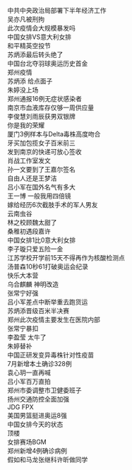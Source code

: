 中共中央政治局部署下半年经济工作  
吴亦凡被刑拘  
此次疫情会大规模暴发吗  
中国女排VS意大利女排  
和平精英空投节  
苏炳添最后转头绝了  
中国台北夺羽球奥运历史首金  
郑州疫情  
苏炳添 给点面子  
朱婷没上场  
郑州通报16例无症状感染者  
南京市血液库存仅够一周供应量  
李俊慧刘雨辰获男双银牌  
你是我的荣耀  
厦门3例样本与Delta毒株高度吻合  
牙买加包揽女子百米前三  
发到南京的快递可放心签收  
肖战工作室发文  
孙一文要到了王嘉尔签名  
自由人还是王梦洁  
吕小军在国外名气有多大  
王一博 一般我用四倍镜  
嫁给经历6次截肢手术的军人男友  
云南虫谷  
林之校顾魏太甜了  
桑稚初遇段嘉许  
中国女排1比0意大利女排  
李子璇只爱五险一金  
江苏学校开学前15天不得再作为核酸检测点  
汤普森10秒61打破奥运会纪录  
快乐大本营  
乌合麒麟 神明改造  
张常宁好强  
吕小军差点中断举重去跑货运  
苏炳添晋级百米半决赛  
郑州此次疫情主要发生在医院内部  
张常宁暴扣  
李盈莹 太牛了  
朱婷替补  
中国正研发变异毒株针对性疫苗  
7月新增本土确诊328例  
袁心玥一直再喊  
吕小军百万直拍  
郑州市委调整市卫健委班子  
扬州交通防控全面加强  
JDG FPX  
美国男篮挺进奥运8强  
中国女排今天的状态  
顶楼  
女排赛场BGM  
郑州新增4例确诊病例  
假如和马龙张继科许昕做同学  

